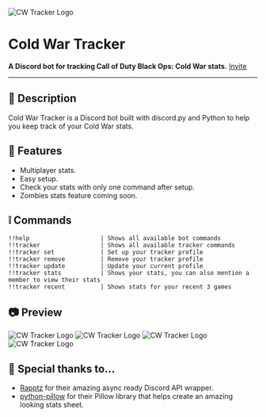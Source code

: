 ![CW Tracker Logo](https://i.imgur.com/t1ikzR3.png)

# Cold War Tracker

**A Discord bot for tracking Call of Duty Black Ops: Cold War stats.** [Invite](https://discord.com/oauth2/authorize?client_id=678333239483695134&permissions=117760&scope=bot)

---

## 📝 Description

Cold War Tracker is a Discord bot built with discord.py and Python to help you keep track of your Cold War stats.

## 🔢 Features

-   Multiplayer stats.
-   Easy setup.
-   Check your stats with only one command after setup.
-   Zombies stats feature coming soon.

## ❕ Commands

```
!!help                    | Shows all available bot commands                        
!!tracker                 | Shows all available tracker commands                   
!!tracker set             | Set up your tracker profile                                  
!!tracker remove          | Remove your tracker profile                
!!tracker update          | Update your current profile  
!!tracker stats           | Shows your stats, you can also mention a member to view their stats   
!!tracker recent          | Shows stats for your recent 3 games      
```

## 📷 Preview
![CW Tracker Logo](https://cdn.discordapp.com/attachments/751725593661407322/780315008361693185/image.png)
![CW Tracker Logo](https://i.gyazo.com/512bc544f58f47a87e786d9e4ccab073.png)
![CW Tracker Logo](https://cdn.discordapp.com/attachments/779565113510199357/779565281341210644/image.png)
![CW Tracker Logo](https://i.gyazo.com/f5213b926616d492c3280b973d59f85b.png)



## 🙏 Special thanks to...

- [Rapptz](https://github.com/Rapptz) for their amazing async ready Discord API wrapper.
- [python-pillow](https://github.com/python-pillow) for their Pillow library that helps create an amazing looking stats sheet.
